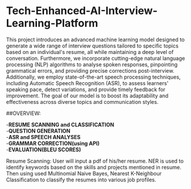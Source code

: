# Tech-Enhanced-AI-Interview-Learning-Platform
This project introduces an advanced machine learning model designed to generate a wide range of interview questions tailored to specific topics based on an individual's resume, all while maintaining a deep level of conversation. Furthermore, we incorporate cutting-edge natural language processing (NLP) algorithms to analyse spoken responses, pinpointing grammatical errors, and providing precise corrections post-interview. Additionally, we employ state-of-the-art speech processing techniques, including Automatic Speech Recognition (ASR), to assess learners' speaking pace, detect variations, and provide timely feedback for improvement. The goal of our model is to boost its adaptability and effectiveness across diverse topics and communication styles.

##OVERVIEW:

-**RESUME SCANNING and CLASSIFICATION**\
-**QUESTION GENERATION**\
-**ASR and SPEECH ANALYSES**\
-**GRAMMAR CORRECTION(using API)**\
-**EVALUATION(BLEU SCORES)**

Resume Scanning: User will input a pdf of his/her resume. NER is used to identify keywords based on the skills and projects mentioned in resume. Then using used Multinomial Naive Bayes, Nearest K-Neighbour Classification to classify the resumes into various job profiles.
